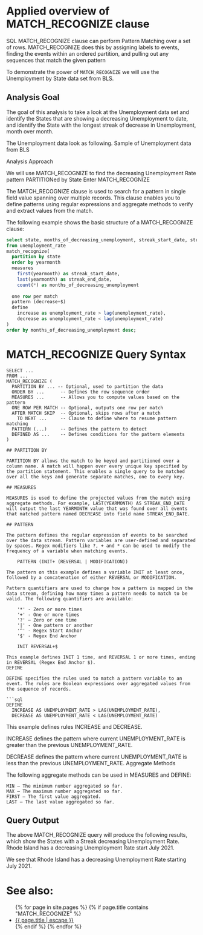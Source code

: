 # Applied overview of MATCH_RECOGNIZE clause

SQL MATCH_RECOGNIZE clause can perform Pattern Matching over a set of rows. MATCH_RECOGNIZE does this by assigning labels to events, finding the events within an ordered partition, and pulling out any sequences that match the given pattern

To demonstrate the power of `MATCH_RECOGNIZE` we will use the Unemployment by State data set from BLS.

## Analysis Goal
The goal of this analysis to take a look at the Unemployment data set and identify the States that are showing a decreasing Unemployment to date, and identify the State with the longest streak of decrease in Unemployment, month over month.

The Unemployment data look as following.
Sample of Unemployment data from BLS

Analysis Approach

We will use MATCH_RECOGNIZE to find the decreasing Unemployment Rate pattern PARTITIONed by State
Enter MATCH_RECOGNIZE

The MATCH_RECOGNIZE clause is used to search for a pattern in single field value spanning over multiple records. This clause enables you to define patterns using regular expressions and aggregate methods to verify and extract values from the match.

The following example shows the basic structure of a MATCH_RECOGNIZE clause:

```sql
select state, months_of_decreasing_unemployment, streak_start_date, streak_end_date
from unemployment_rate
match_recognize(
  partition by state
  order by yearmonth
  measures
    first(yearmonth) as streak_start_date,
    last(yearmonth) as streak_end_date,
    count(*) as months_of_decreasing_unemployment
  
  one row per match
  pattern (decrease+$)
  define
    increase as unemployment_rate > lag(unemployment_rate),
    decrease as unemployment_rate < lag(unemployment_rate)
)
order by months_of_decreasing_unemployment desc;
```


# MATCH_RECOGNIZE Query Syntax

```
SELECT ...
FROM ...
MATCH_RECOGNIZE (
  PARTITION BY ... -- Optional, used to partition the data
  ORDER BY ...      -- Defines the row sequence order
  MEASURES ...      -- Allows you to compute values based on the pattern
  ONE ROW PER MATCH -- Optional, outputs one row per match
  AFTER MATCH SKIP  -- Optional, skips rows after a match
    TO NEXT ...     -- Clause to define where to resume pattern matching
  PATTERN (...)     -- Defines the pattern to detect
  DEFINED AS ...    -- Defines conditions for the pattern elements
)

## PARTITION BY

PARTITION BY allows the match to be keyed and partitioned over a column name. A match will happen over every unique key specified by the partition statement. This enables a single query to be matched over all the keys and generate separate matches, one to every key.

## MEASURES

MEASURES is used to define the projected values from the match using aggregate methods. For example, LAST(YEARMONTH) AS STREAK_END_DATE will output the last YEARMONTH value that was found over all events that matched pattern named DECREASE into field name STREAK_END_DATE.

## PATTERN

The pattern defines the regular expression of events to be searched over the data stream. Pattern variables are user-defined and separated by spaces. Regex modifiers like ?, + and * can be used to modify the frequency of a variable when matching events.

    PATTERN (INIT+ (REVERSAL | MODIFICATION))

The pattern on this example defines a variable INIT at least once, followed by a concatenation of either REVERSAL or MODIFICATION.

Pattern quantifiers are used to change how a pattern is mapped in the data stream, defining how many times a pattern needs to match to be valid. The following quantifiers are available:

    '*' - Zero or more times
    '+' - One or more times
    '?' – Zero or one time
    '|' - One pattern or another
    '^' - Regex Start Anchor
    '$' - Regex End Anchor

    INIT REVERSAL+$

This example defines INIT 1 time, and REVERSAL 1 or more times, ending in REVERSAL (Regex End Anchor $).
DEFINE

DEFINE specifies the rules used to match a pattern variable to an event. The rules are Boolean expressions over aggregated values from the sequence of records.

```sql
DEFINE
  INCREASE AS UNEMPLOYMENT_RATE > LAG(UNEMPLOYMENT_RATE),
  DECREASE AS UNEMPLOYMENT_RATE < LAG(UNEMPLOYMENT_RATE)
```

This example defines rules INCREASE and DECREASE.

INCREASE defines the pattern where current UNEMPLOYMENT_RATE is greater than the previous UNEMPLOYMENT_RATE.

DECREASE defines the pattern where current UNEMPLOYMENT_RATE is less than the previous UNEMPLOYMENT_RATE.
Aggregate Methods

The following aggregate methods can be used in MEASURES and DEFINE:

    MIN – The minimum number aggregated so far.
    MAX – The maximum number aggregated so far.
    FIRST – The first value aggregated.
    LAST – The last value aggregated so far.

## Query Output

The above MATCH_RECOGNIZE query will produce the following results, which show the States with a Streak decreasing Unemployment Rate.
Rhode Island has a decreasing Unemployment Rate start July 2021.

We see that Rhode Island has a decreasing Unemployment Rate starting July 2021.



# See also:
<ul id="recent-articles">
{% for page in site.pages %}
    {% if page.title contains "MATCH_RECOGNIZE" %}
    <li>
    <a href="{{ page.url | relative_url }}">{{ page.title | escape }}</a>
    </li>
    {% endif %}
{% endfor %}
</ul>
